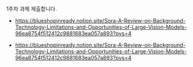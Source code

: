 1주차 과제 제출합니다.

- https://blueshopinready.notion.site/Sora-A-Review-on-Background-Technology-Limitations-and-Opportunities-of-Large-Vision-Models-96ea8754f512412c9881683ea057a893?pvs=4

- https://blueshopinready.notion.site/Sora-A-Review-on-Background-Technology-Limitations-and-Opportunities-of-Large-Vision-Models-96ea8754f512412c9881683ea057a893?pvs=4